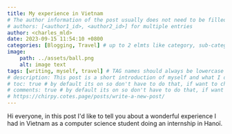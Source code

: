 ```yaml
---
title: My experience in Vietnam
# The author information of the post usually does not need to be filled in the Front Matter , they will be obtained from variables social.name and the first entry of social.links of the configuration file by default. But you can also override it as follows : (find charles_mld in _data)
# authors: [<author1_id>, <author2_id>] for multiple entries
author: <charles_mld>
date: 2023-09-15 11:54:10 +0800
categories: [Blogging, Travel] # up to 2 elmts like category, sub-category
image:
    path: ../assets/ball.png
    alt: image text
tags: [writing, myself, travel] # TAG names should always be lowercase
# description: This post is a short introduction of myself and what I do in life
# toc: true # by default its on so don't have to do that, if want to change go to config
# comments: true # by default its on so don't have to do that, if want to change go to config
# https://chirpy.cotes.page/posts/write-a-new-post/
---
```

Hi everyone, in this post I'd like to tell you about a wonderful experience I had in Vietnam as a computer science student doing an internship in Hanoï.